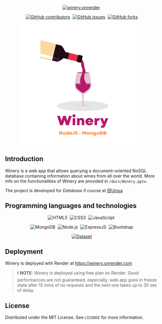 <div align="center">

[![winery.onrender](https://img.shields.io/website?down_color=lightgrey&down_message=offline&style=flat&up_color=green&up_message=online&url=https%3A%2F%2Fwinery.onrender.com%2F)](https://winery.onrender.com/)&nbsp;

[![GitHub contributors](https://badgen.net/github/contributors/MCalenda/Winery)](https://GitHub.com/MCalenda/Winery/graphs/contributors)&nbsp;
[![GitHub issues](https://badgen.net/github/issues/MCalenda/Winery)](https://GitHub.com/MCalenda/Winery/issues)&nbsp;
[![GitHub forks](https://badgen.net/github/forks/MCalenda/Winery)](https://GitHub.com/MCalenda/Winery/fork)

<img src="./public/img/logo.png" width=400>
</div>

## Introduction

Winery is a web app that allows querying a document-oriented NoSQL database containing information about wines from all over the world. More info on the functionalities of Winery are provided in ``/docs/Winery.pptx``.

The project is developed for *Database II* course at [@Unisa](https://unisa.it)

## Programming languages and technologies

<div align= "center">

![HTML5](https://img.shields.io/badge/-HTML5-05122A?style=flat&logo=HTML5)&nbsp;
![CSS3](https://img.shields.io/badge/-CSS3-05122A?style=flat&logo=CSS3&logoColor=1572B6)&nbsp;
![JavaScript](https://img.shields.io/badge/-JavaScript-05122A?style=flat&logo=javascript)&nbsp;

![MongoDB](https://img.shields.io/badge/-MongoDB-05122A?style=flat&logo=mongodb)&nbsp;
![Node.js](https://img.shields.io/badge/-Node.js-05122A?style=flat&logo=node.js)&nbsp;
![ExpressJS](https://img.shields.io/badge/Express.js-05122A?style=flat)&nbsp;
![Bootstrap](https://img.shields.io/badge/-Bootstrap-05122A?style=flat&logo=Bootstrap&)

[![Dataset](https://img.shields.io/badge/Dataset%20on-Kaggle-critical?labelColor=05122A)](https://www.kaggle.com/budnyak/wine-rating-and-price)

</div>

## Deployment 
Winery is deployed with Render at https://winery.onrender.com

> ❗️ **NOTE**: Winery is deployed using free plan on Render.
> Good performances are not guaranteed, especially, web app goes in
> freeze state after 15 mins of no requests and the next one takes
> up to 30 sec of delay.  

## License

Distributed under the MIT License. See `LICENSE` for more information.
